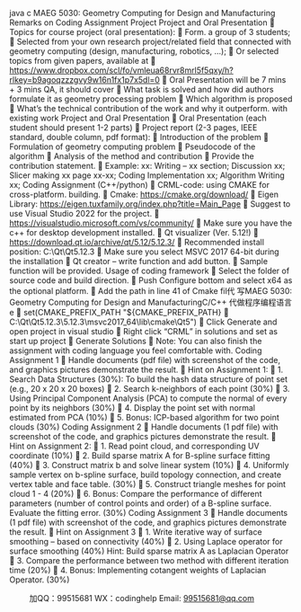 java c
MAEG 5030: 
Geometry Computing for Design and Manufacturing 
Remarks on Coding Assignment  Project 
Project and Oral Presentation
 Topics for course project (oral presentation):
 Form. a group of 3 students;
 Selected from your own research project/related field that connected with geometry computing (design, manufacturing, robotics, …);
 Or selected topics from given papers, available at
 https://www.dropbox.com/scl/fo/vmleua68rvr8mrl5f5qxy/h?rlkey=b9agoqzzzgvy9w16n1fx1p7x5dl=0
 Oral Presentation will be 7 mins + 3 mins QA, it should cover
 What task is solved and how did authors formulate it as geometry processing problem
 Which algorithm is proposed
 What’s the technical contribution of the work and why it outperform. with existing work
Project and Oral Presentation 
 Oral Presentation (each student should present 1-2 parts)
 Project report (2-3 pages, IEEE standard, double column, pdf format):
 Introduction of the problem
 Formulation of geometry computing problem
 Pseudocode of the algorithm
 Analysis of the method and contribution
 Provide the contribution statement.
 Example: xx: Writing – xx section; Discussion xx; Slicer making xx page xx-xx; Coding Implementation xx; Algorithm Writing xx;
Coding Assignment (C++/python) 
 CRML-code: using CMAKE for cross-platform. building.
 Cmake: https://cmake.org/download/
 Eigen Library: https://eigen.tuxfamily.org/index.php?title=Main_Page
 Suggest to use Visual Studio 2022 for the project.
 https://visualstudio.microsoft.com/vs/community/
 Make sure you have the c++ for desktop development installed.
 Qt visualizer (Ver. 5.12!)
 https://download.qt.io/archive/qt/5.12/5.12.3/
 Recommended install position: C:\Qt\Qt5.12.3
 Make sure you select MSVC 2017 64-bit during the installation
 Qt creator – write function and add button.
 Sample function will be provided.
Usage of coding framework 
 Select the folder of source code and build direction.
 Push Configure bottom and select x64 as the optional platform.
 Add the path in line 41 of Cmake fil代 写MAEG 5030: Geometry Computing for Design and ManufacturingC/C++
代做程序编程语言e
 set(CMAKE_PREFIX_PATH "${CMAKE_PREFIX_PATH}
 C:\\Qt\\Qt5.12.3\\5.12.3\\msvc2017_64\\lib\\cmake\\Qt5")
 Click Generate and open project in visual studio
 Right click “CRML” in solutions and set as start up project
 Generate Solutions
 Note: You can also finish the assignment with coding language you feel comfortable with.
Coding Assignment 1 
 Handle documents (pdf file) with screenshot of the code, and graphics pictures demonstrate the result.
 Hint on Assignment 1:
 1. Search Data Structures (30%): To build the hash data structure of point set (e.g., 20 x 20 x 20 boxes)
 2. Search k-neighbors of each point (30%)
 3. Using Principal Component Analysis (PCA) to compute the normal of every point by its neighbors (30%)
 4. Display the point set with normal estimated from PCA (10%)
 5. Bonus: ICP-based algorithm for two point clouds (30%)
Coding Assignment 2 
 Handle documents (1 pdf file) with screenshot of the code, and graphics pictures demonstrate the result.
 Hint on Assignment 2:
 1. Read point cloud, and corresponding UV coordinate (10%)
 2. Build sparse matrix A for B-spline surface fitting (40%)
 3. Construct matrix b and solve linear system (10%)
 4. Uniformly sample vertex on b-spline surface, build topology connection, and create vertex table and face table. (30%)
 5. Construct triangle meshes for point cloud 1 - 4 (20%)
 6. Bonus: Compare the performance of different parameters (number of control points and order) of a B-spline surface.
Evaluate the fitting error. (30%)
Coding Assignment 3 
 Handle documents (1 pdf file) with screenshot of the code, and graphics pictures demonstrate the result.
 Hint on Assignment 3
 1. Write iterative way of surface smoothing – based on connectivity (40%)
 2. Using Laplace operator for surface smoothing (40%)
Hint: Build sparse matrix A as Laplacian Operator
 3. Compare the performance between two method with different iteration time (20%)
 4. Bonus: Implementing cotangent weights of Laplacian Operator. (30%)





         
加QQ：99515681  WX：codinghelp  Email: 99515681@qq.com
